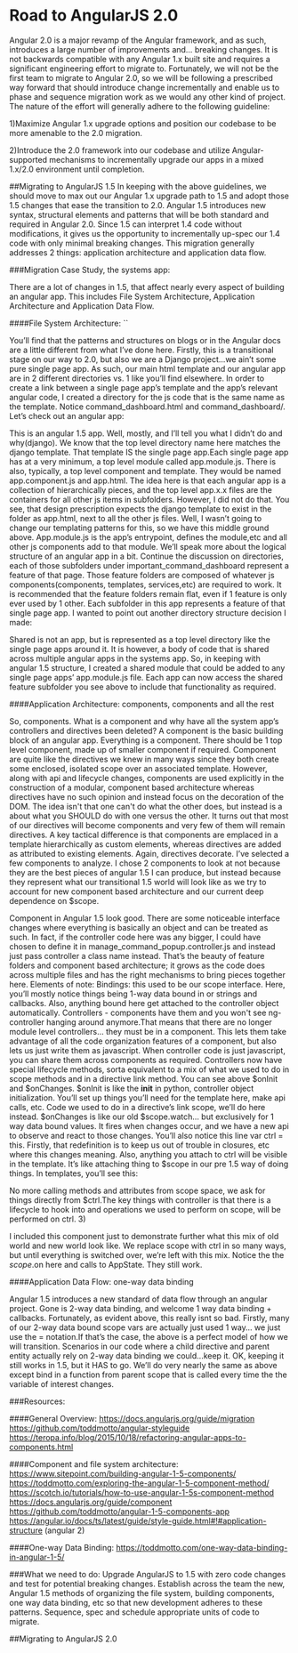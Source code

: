 # Road to AngularJS 2.0


Angular 2.0 is a major revamp of the Angular framework, and as such, introduces a large number of improvements and… breaking changes. It is not backwards compatible with any Angular 1.x built site and requires a significant engineering effort to migrate to. Fortunately, we will not be the first team to migrate to Angular 2.0, so we will be following a prescribed way forward that should introduce change incrementally and enable us to phase and sequence migration work as we would any other kind of project. The nature of the effort will generally adhere to the following guideline:


1)Maximize Angular 1.x upgrade options and position our codebase to be more amenable to the 2.0 migration.

2)Introduce the 2.0 framework into our codebase and utilize Angular-supported mechanisms to incrementally upgrade our apps in a mixed 1.x/2.0 environment until completion.


##Migrating to AngularJS 1.5
In keeping with the above guidelines, we should move to max out our Angular 1.x upgrade path to 1.5 and adopt those 1.5 changes that ease the transition to 2.0. Angular 1.5 introduces new syntax, structural elements and patterns that will be both standard and required in Angular 2.0. Since 1.5 can interpret 1.4 code without modifications, it gives us the opportunity to incrementally up-spec our 1.4 code with only minimal breaking changes. This migration generally addresses 2 things: application architecture and application data flow.


###Migration Case Study, the systems app:


There are a lot of changes in 1.5, that affect  nearly every aspect of building an angular app. This includes File System Architecture, Application Architecture and Application Data Flow.


####File System Architecture:
``

You’ll find that the patterns and structures on blogs or in the Angular docs are a little different from what I’ve done here. Firstly, this is a transitional stage on our way to 2.0, but also we are a Django project...we ain’t some pure single page app. As such, our  main html template and our angular app are in 2 different directories vs. 1 like you’ll find elsewhere. In order to create a link between a single page app’s template and the app’s relevant angular code, I created a directory for the js code that is the same name as the template. Notice command_dashboard.html and command_dashboard/. Let’s check out an angular app:



This is an angular 1.5 app. Well, mostly, and I’ll tell you what I didn’t do and why(django). We know that the top level directory name here matches the django template. That template IS the single page app.Each single page app has at a very minimum, a top level module called app.module.js. There is also, typically, a top level component and template. They would be named app.component.js and app.html. The idea here is that each angular app is a collection of hierarchically pieces, and the top level app.x.x files are the containers for all other js items in subfolders. However, I did not do that. You see, that design prescription expects the django template to exist in the folder as app.html, next to all the other js files. Well, I wasn’t going to change our templating patterns for this, so we have this middle ground above. App.module.js is the app’s entrypoint, defines the module,etc and all other js components add to that module. We’ll speak more about the logical structure of an angular app in a bit. Continue the discussion on directories, each of those subfolders under important_command_dashboard represent a feature of that page. Those feature folders are composed of whatever js components(components, templates, services,etc) are required to work. It is recommended that the feature folders remain flat, even if 1 feature is only ever used by 1 other. Each subfolder in this app represents a feature of that single page app. I wanted to point out another directory structure decision I made:



Shared is not an app, but is represented as a top level directory like the single page apps around it. It is however, a body of code that is shared across multiple angular apps in the systems app. So, in keeping with angular 1.5 structure, I created a shared module that could be added to any single page apps’ app.module.js file. Each app can now access the shared feature subfolder you see above to include that functionality as required. 


####Application Architecture: components, components and all the rest


So, components. What is a component and why have all the system app’s controllers and directives been deleted? A component is the basic building block of an angular app. Everything is a component. There should be 1 top level component, made up of smaller component if required. Component are quite like the directives we knew in many ways since they both create some enclosed, isolated scope over an associated template. However, along with api and lifecycle changes, components are used explicitly in the construction of a modular, component based architecture whereas directives have no such opinion and instead focus on the decoration of the DOM. The idea isn't that one can't do what the other does, but instead is a about what you SHOULD do with one versus the other. It turns out that most of our directives will become components and very few of them will remain directives. A key tactical difference is that components are emplaced in a template hierarchically as custom elements, whereas directives are added as attributed to existing elements. Again, directives decorate. I’ve selected a few components to analyze. I chose 2 components to look at not because they are the best pieces of angular 1.5 I can produce, but instead because they represent what our transitional 1.5 world will look like as we try to account for new component based architecture and our current deep dependence on $scope.





















































Component in Angular 1.5 look good. There are some noticeable interface changes where everything is basically an object and can be treated as such. In fact, if the controller code here was any bigger, I could have chosen to define it in manage_command_popup.controller.js and instead just pass controller a class name instead. That’s the beauty of feature folders and component based architecture; it grows as the code does across multiple files and has the right mechanisms to bring pieces together here. Elements of note:
 Bindings: this used to be our scope interface. Here, you’ll mostly notice things being 1-way data bound in or strings and callbacks. Also, anything bound here get attached to the controller object automatically.
Controllers - components have them and you won't see ng-controller hanging around anymore.That means that there are no longer module level controllers… they must be in a component. This lets them take advantage of all the code organization features of a component, but also lets us just write them as javascript. When controller code is just javascript, you can share them across components as required. Controllers now have special lifecycle methods, sorta equivalent to a mix of what we used to do in scope methods and in a directive link method. You can see above $onInit and $onChanges. $onInit is like the __init__ in python, controller object initialization. You’ll set up things you’ll need for the template here, make api calls, etc. Code we used to do in a directive’s link scope, we’ll do here instead. $onChanges is like our old $scope.watch… but exclusively for 1 way data bound values. It fires when changes occur, and we have a new api to observe and react to those changes. You’ll also notice this line var ctrl = this. Firstly, that redefinition is to keep us out of trouble in closures, etc where this changes meaning. Also, anything you attach to ctrl will be visible in the template. It’s like attaching thing to $scope in our pre 1.5 way of doing things.  In templates, you’ll see this:

No more calling methods and attributes from scope space, we ask for things directly from $ctrl.The key things with controller is that there is a lifecycle to hook into and operations we used to perform on scope, will be performed on ctrl.
    3) 







I included this component just to demonstrate further what this mix of old world and new world look like. We replace scope with ctrl in so many ways, but until everything is switched over, we’re left with this mix. Notice the the $scope.$on here and calls to AppState. They still work. 


####Application Data Flow: one-way data binding


Angular 1.5 introduces a new standard of data flow through an angular project. Gone is 2-way data binding, and welcome 1 way data binding + callbacks. Fortunately, as evident above, this really isnt so bad. Firstly, many of our 2-way data bound scope vars are actually just used 1 way… we just use the = notation.If that’s the case, the above is a perfect model of how we will transition. Scenarios in our code where a child directive and parent entity actually rely on 2-way data binding we could...keep it. OK, keeping it still works in 1.5, but it HAS to go. We’ll do very nearly the same as above except bind in a function from parent scope that is called every time the the variable of interest changes.


###Resources:

####General Overview:
https://docs.angularjs.org/guide/migration
https://github.com/toddmotto/angular-styleguide
https://teropa.info/blog/2015/10/18/refactoring-angular-apps-to-components.html

####Component and file system architecture:
https://www.sitepoint.com/building-angular-1-5-components/
https://toddmotto.com/exploring-the-angular-1-5-component-method/
https://scotch.io/tutorials/how-to-use-angular-1-5s-component-method
https://docs.angularjs.org/guide/component
https://github.com/toddmotto/angular-1-5-components-app
https://angular.io/docs/ts/latest/guide/style-guide.html#!#application-structure (angular 2)

####One-way Data Binding:
https://toddmotto.com/one-way-data-binding-in-angular-1-5/

###What we need to do:
Upgrade AngularJS to 1.5 with zero code changes and test for potential breaking changes.
Establish across the team the new, Angular 1.5 methods of organizing the file system, building components, one way data binding, etc so that new development adheres to these patterns.
Sequence, spec and schedule appropriate units of code to migrate.

##Migrating to AngularJS 2.0
